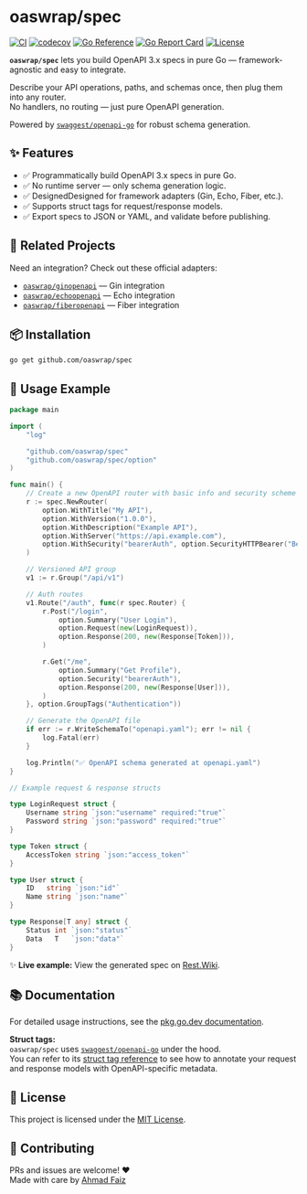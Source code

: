 # oaswrap/spec

[![CI](https://github.com/oaswrap/spec/actions/workflows/ci.yml/badge.svg)](https://github.com/oaswrap/spec/actions/workflows/ci.yml)
[![codecov](https://codecov.io/gh/oaswrap/spec/branch/main/graph/badge.svg)](https://codecov.io/gh/oaswrap/spec)
[![Go Reference](https://pkg.go.dev/badge/github.com/oaswrap/spec.svg)](https://pkg.go.dev/github.com/oaswrap/spec)
[![Go Report Card](https://goreportcard.com/badge/github.com/oaswrap/spec)](https://goreportcard.com/report/github.com/oaswrap/spec)
[![License](https://img.shields.io/github/license/oaswrap/spec)](LICENSE)

**`oaswrap/spec`** lets you build OpenAPI 3.x specs in pure Go — framework-agnostic and easy to integrate.

Describe your API operations, paths, and schemas once, then plug them into any router.  
No handlers, no routing — just pure OpenAPI generation.

Powered by [`swaggest/openapi-go`](https://github.com/swaggest/openapi-go) for robust schema generation.

## ✨ Features

- ✅ Programmatically build OpenAPI 3.x specs in pure Go.
- ✅ No runtime server — only schema generation logic.
- ✅ DesignedDesigned for framework adapters (Gin, Echo, Fiber, etc.).
- ✅ Supports struct tags for request/response models.
- ✅ Export specs to JSON or YAML, and validate before publishing.

## 🔗 Related Projects

Need an integration? Check out these official adapters:
- [`oaswrap/ginopenapi`](https://github.com/oaswrap/ginopenapi) — Gin integration
- [`oaswrap/echoopenapi`](https://github.com/oaswrap/echoopenapi) — Echo integration
- [`oaswrap/fiberopenapi`](https://github.com/oaswrap/fiberopenapi) — Fiber integration

## 📦 Installation

```bash
go get github.com/oaswrap/spec
```

## 🚀 Usage Example

```go
package main

import (
	"log"

	"github.com/oaswrap/spec"
	"github.com/oaswrap/spec/option"
)

func main() {
	// Create a new OpenAPI router with basic info and security scheme
	r := spec.NewRouter(
		option.WithTitle("My API"),
		option.WithVersion("1.0.0"),
		option.WithDescription("Example API"),
		option.WithServer("https://api.example.com"),
		option.WithSecurity("bearerAuth", option.SecurityHTTPBearer("Bearer")),
	)

	// Versioned API group
	v1 := r.Group("/api/v1")

	// Auth routes
	v1.Route("/auth", func(r spec.Router) {
		r.Post("/login",
			option.Summary("User Login"),
			option.Request(new(LoginRequest)),
			option.Response(200, new(Response[Token])),
		)

		r.Get("/me",
			option.Summary("Get Profile"),
			option.Security("bearerAuth"),
			option.Response(200, new(Response[User])),
		)
	}, option.GroupTags("Authentication"))

	// Generate the OpenAPI file
	if err := r.WriteSchemaTo("openapi.yaml"); err != nil {
		log.Fatal(err)
	}

	log.Println("✅ OpenAPI schema generated at openapi.yaml")
}

// Example request & response structs

type LoginRequest struct {
	Username string `json:"username" required:"true"`
	Password string `json:"password" required:"true"`
}

type Token struct {
	AccessToken string `json:"access_token"`
}

type User struct {
	ID   string `json:"id"`
	Name string `json:"name"`
}

type Response[T any] struct {
	Status int `json:"status"`
	Data   T   `json:"data"`
}
```

✨ **Live example:** View the generated spec on [Rest.Wiki](https://rest.wiki/?https://raw.githubusercontent.com/oaswrap/spec/main/examples/basic/openapi.yaml).

## 📚 Documentation

For detailed usage instructions, see the [pkg.go.dev documentation](https://pkg.go.dev/github.com/oaswrap/spec).

**Struct tags:**  
`oaswrap/spec` uses [`swaggest/openapi-go`](https://github.com/swaggest/openapi-go) under the hood.  
You can refer to its [struct tag reference](https://github.com/swaggest/openapi-go?tab=readme-ov-file#features) to see how to annotate your request and response models with OpenAPI-specific metadata.

## 📄 License

This project is licensed under the [MIT License](LICENSE).

## 🤝 Contributing

PRs and issues are welcome! ❤️  
Made with care by [Ahmad Faiz](https://github.com/afkdevs)